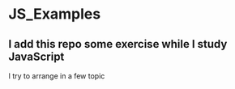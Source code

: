 # JS_Examples

## I add this repo some exercise while I study JavaScript
 I try to arrange  in a few topic
